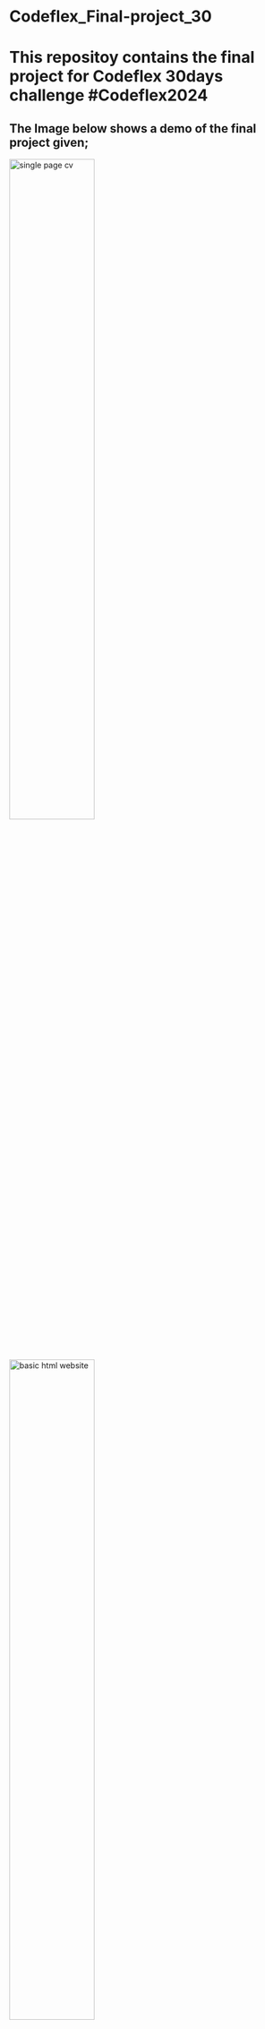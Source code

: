 # Codeflex_Final-project_30

#  This repositoy contains the final project for Codeflex 30days challenge #Codeflex2024 

## The Image below shows a demo of the final project given;

<p align="left">
  <a href='/Frontend Projects/01-single-page-cv/'>
    <img width="55%" src="./assets/images/single-page-cv.png" alt="single page cv" />
  </a>
  <a href='/Frontend Projects/02-basic-html-website/'>
    <img width="55%" src="./assets/images/basic-html-website.png" alt="basic html website" />
  </a>
</p>
